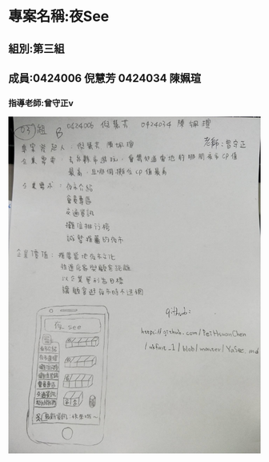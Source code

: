 # 專案名稱:夜See

## 組別:第三組

## 成員:0424006 倪慧芳 0424034 陳姵瑄

### 指導老師:曾守正v

![NKFUST](YaSee123.jpg "YaSee")
